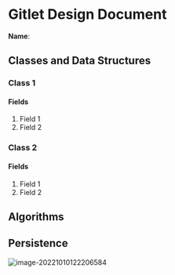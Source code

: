 # Gitlet Design Document

**Name**:

## Classes and Data Structures

### Class 1

#### Fields

1. Field 1
2. Field 2


### Class 2

#### Fields

1. Field 1
2. Field 2


## Algorithms

## Persistence





![image-20221010122206584](C:\Users\fqzz2\AppData\Roaming\Typora\typora-user-images\image-20221010122206584.png)
